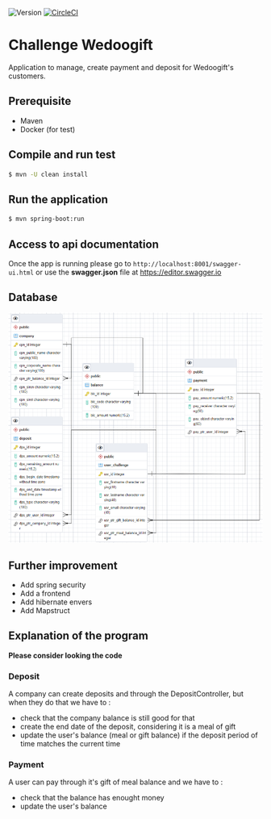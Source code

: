 [comment]: <> "[![CircleCI](https://circleci.com/gh/Kevin-Vu/okayo-facture.svg?style=svg)](https://circleci.com/gh/Kevin-Vu/okayo-facture)"
![Version](https://img.shields.io/badge/version-0.0.1b-blue)
[![CircleCI](https://circleci.com/gh/Kevin-Vu/wedoogift/tree/main.svg?style=svg)](https://circleci.com/gh/Kevin-Vu/wedoogift/tree/main)
# Challenge Wedoogift

Application to manage, create payment and deposit for Wedoogift's customers.

## Prerequisite
- Maven
- Docker (for test)

## Compile and run test
```sh
$ mvn -U clean install
```

## Run the application
```sh
$ mvn spring-boot:run
```

## Access to api documentation
Once the app is running please go to `http://localhost:8001/swagger-ui.html`
or use the **swagger.json** file at https://editor.swagger.io

## Database
<img src="diagram.png" width="750">

## Further improvement
- Add spring security
- Add a frontend
- Add hibernate envers
- Add Mapstruct

## Explanation of the program

**Please consider looking the code**

### Deposit
A company can create deposits and through the DepositController, but when they do that
we have to :
- check that the company balance is still good for that
- create the end date of the deposit, considering it is a meal of gift
- update the user's balance (meal or gift balance) if the deposit period of time matches the current time

### Payment
A user can pay through it's gift of meal balance and we have to :
- check that the balance has enought money
- update the user's balance
